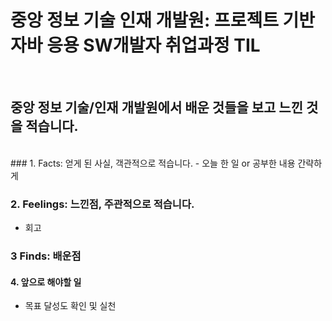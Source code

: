 # 중앙 정보 기술 인재 개발원: 프로젝트 기반 자바 응용 SW개발자 취업과정 TIL 
<BR>

## 중앙 정보 기술/인재 개발원에서 배운 것들을 보고 느낀 것을 적습니다.
	
	
<BR>
### 1. Facts: 얻게 된 사실, 객관적으로 적습니다.
 - 오늘 한 일 or 공부한 내용 간략하게
	
	
### 2. Feelings: 느낀점, 주관적으로 적습니다.
 - 회고
	
	
### 3 Finds: 배운점
	
	
#### 4. 앞으로 해야할 일
 - 목표 달성도 확인 및 실천
